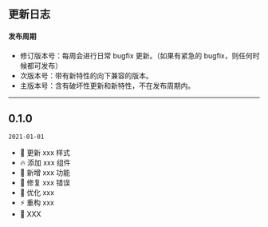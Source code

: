 ## 更新日志

#### 发布周期

-   修订版本号：每周会进行日常 bugfix 更新。（如果有紧急的 bugfix，则任何时候都可发布）
-   次版本号：带有新特性的向下兼容的版本。
-   主版本号：含有破坏性更新和新特性，不在发布周期内。

---

## 0.1.0

`2021-01-01`

-   💄 更新 xxx 样式
-   🔥 添加 xxx 组件
-   🌟 新增 xxx 功能
-   🐞 修复 xxx 错误
-   🎉 优化 xxx
-   ⚡️ 重构 xxx
-   📝 XXX
